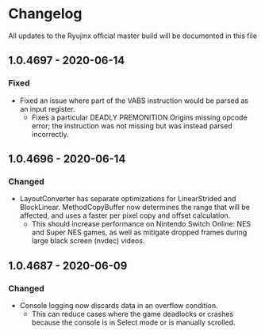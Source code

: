 # Changelog
All updates to the Ryujinx official master build will be documented in this file

## 1.0.4697 - 2020-06-14
### Fixed
- Fixed an issue where part of the VABS instruction would be parsed as an input register. 
  - Fixes a particular DEADLY PREMONITION Origins missing opcode error; the instruction was not missing but was instead parsed incorrectly. 

## 1.0.4696 - 2020-06-14
### Changed
- LayoutConverter has separate optimizations for LinearStrided and BlockLinear. MethodCopyBuffer now determines the range that will be affected, and uses a faster per pixel copy and offset calculation. 
  - This should increase performance on Nintendo Switch Online: NES and Super NES games, as well as mitigate dropped frames during large black screen (nvdec) videos.

## 1.0.4687 - 2020-06-09
### Changed
- Console logging now discards data in an overflow condition.
  - This can reduce cases where the game deadlocks or crashes because the console is in Select mode or is manually scrolled.
